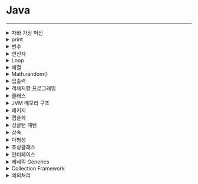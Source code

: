 # Java

---

<details>
<summary>자바 가상 머신</summary>
<div markdown="1">

# 자바 가상 머신(JVM, Java virtual machine)

자바 바이트코드를 실행할 수 있는 주체

자바 바이트코드는 플랫폼에 독립적이며 모든 JVM은 자바 가상 머신 규격에 정의된대로 자바 바이트코드를 실행

컴파일: .java → .class

- JRE?: 실행 시 필요한 것

-JDK?: Java Delevopment Kit, JRE + 개발에 필요한 것

-IDE: 통합 개발 환경

- **0718**

</div>
</details>


<details>
<summary>print</summary>
<div markdown="1">


# 출력

```java
System.out.printf("%d \n", 10); //정수 (10진수)
System.out.printf("%o \n", 10); //정수 (8진수)
System.out.printf("%x \n", 10); //정수 (16진수)
System.out.printf("%X \n", 10); //정수 (16진수)

System.out.printf("%4d\n", 10); // 4칸을 확보한 뒤 오른쪽부터 차지
System.out.printf("%-4d\n", 10); // 4칸을 확보한 뒤 왼쪽부터 차지
System.out.printf("%04d\n", 10); // 4칸을 확보한 뒤 오른쪽부터 차지, 빈칸 0을 채운다

System.out.printf("%f\n", 10.1); // 실수 출력
System.out.printf("%.2f\n", 10.1); // 실수 (소수점 둘째자리까지)
```

0719



## printf

```java
		for (int i = 8; i < 13; i++) {
			System.out.printf("%3d", i);
		}

		System.out.println();

		float f = 23.123f;
		System.out.printf("%10.2f", f);
		System.out.println();
```

**0721**

숫자 출력시 언더바 포함해도 똑같이 출력 - 자리수 표현

</div>
</details>

<details>
<summary>변수</summary>
<div markdown="1">


# 변수

- PascalCase : 주로 클래스 이름 작명
- camelCase: 변수명, 함수
- snake_case: Python, 상수→대문자_대문자
- kebab-case: 하이픈, HTML, CSS /turn

정수형 기본: int, 실수형 기본: double

## 형 변환(Type Casting)

- 자료형의 크기 비교

byte < short/char < int < long < float < double

long: 8byte, float: 4byte → 왜 float가 더 큼?: **자료형의 표현범위**가 float가 더 크다

- 데이터 형변환

묵시적: Implicit Casting

범위가 넓은 데이터 형에 좁은 데이터 형을 대입하는 것

ex) `byte b = 100; int i = b;`

명시적: Explicit Casting

범위가 좁은 데이터 형에 넓은 데이터 형을 대입하는 것

형 변환 연산자 사용 - `(타입) 값;`

ex) `int i = 100; byte b = i;` (X)

`byte b = (byte) i;` (O)


2100000000

-294967296 → 정수에 담을 수 없어서 오버플로우


</div>
</details>

<details>
<summary>연산자</summary>
<div markdown="1">


# 연산자

## 단항 연산자

비트 연산자

`~`: 2진수로 표현했을 때, 0은 1로, 1은 0으로 바꿈

전위형: `++i` 하고 연산

후위형: `i--` 연산 후 

정수와 정수의 연산 = 정수

정수와 실수의 연산 = 실수

## 산술 연산자

```java
System.out.println(a / (double) b); //1.6666666666666667
System.out.println((double) a / b); //1.6666666666666667
System.out.println((double) (a / b)); //1.0
```

- 논리 연산자

: 효율적인 연산 가능

`A && B` 

A가 거짓: B를 확인하지 않고 거짓으로 판단

- 삼항 연산자

조건식? 식1: 식2

참: 식1, 거짓: 식2

```java
int num = (int)(Math.random()*10)+1;
		
System.out.println("내가 뭐라고 했더라???");
System.out.println(num % 2 == 0 ? "짝" : "홀");
```

---

</div>
</details>

<details>
<summary>Loop</summary>
<div markdown="1">




# loop

## Break & continue

이중 for 문을 빠져나올 때 out으로 표시해줌

```java
package java06.practice;

public class BreakContinue {
	public static void main(String[] args) {
		out: for (int i = 0; i < 5; i++) {
			for (int j = 0; j < 5; j++) {
				if (i == 2 && j == 2)
					break out;
				System.out.println(i + "," + j);
			}
		}

		for (int i = 0; i < 5; i++) {
			for (int j = 0; j < 5; j++) {
				if (i == 2 && j == 2)
					break;
				System.out.println(i + "," + j);
			}
		}

	}
}
```

## do while

```java
do {
	반복 수행할 문장;
} while (조건식);
```

</div>
</details>

<details>
<summary>배열</summary>
<div markdown="1">


# 배열

참조형 data type (String)

JVM 메모리 영역

스택 - 힙

참조형: String, 배열 → heap에 주소 값을 갖고 있음, 주소 1을 stack에 저장하여 힙의 값을 참조함

`new`로 생성: stack에 생성됨

```java
String str1 = "서울"; //literal
String str2 = new String("서울"); //object 객체
String str3 = str2;
```

`==`로 비교할 때, `true` 나올 수도 있음

![Untitled](/img/0718java1.png)

### 배열의 생성과 초기화

## 배열의 생성과 초기화

`자료형[] 배열이름 = {값1, 값2, 값3, 값4}` 선언과 동시에 초기화

`배열이름 = new 자료형[] {값1, 값2, 값3, 값4}` 배열 생성 및 값 초기화

`배열이름 = new 자료형[길이];` 배열 생성 (자료형의 초기값으로 초기화)

- boolean: false
- char: ‘\u0000’ (공백문자)
- byte, short, int: 0
- long: 0L
- float: 0.0f
- double: 0.0
- 참조형 변수: null (아무것도 참조하지 않음)

타입 Date → dateArr, `Date[] dateArr;` 기본형 = null

기본자료형 제외하고 모두 null (참조형 변수)

`int[] tmp = new int[5];`

`arr = tmp` → 복사

```java
int[] points = new int[3];
points[1] = 'A'; //ASCII 65
```

배열 선언: `int[] points`

배열 생성: `new int[3];`

참조 값 할당: `points = new int[3];`

![C30A4B83-ADC5-4A24-93AF-F976D6AA8693.jpeg](/img/0718java2.jpeg)

## 2차원 배열

- 1차원 배열들의 배열: 모두 크기(길이)가 같을 필요 없음!

`new 배열유형[1차원 배열개수][1차원 배열의 크기]`

`new 배열유형[1차원 배열개수][];` 1차원 배열은 null

```java
int a = 10;
int[] arr = new int [4];

int [][] arr2 = new int[2][];
arr2[0] = new int[3];
arr2[1] = new int[3];
arr2[1][1] = 100;
```


![53B607C6-59D9-4BAC-B246-3A00293CFEF5.jpeg](/img/0718java3.jpeg)

### 2차원 배열 탐색

|  | 0 | 1 | 2 | 3 | 4 |
| --- | --- | --- | --- | --- | --- |
| 0 |  |  |  |  |  |
| 1 |  | r-1, c-1 | r-1, c | r-1, c+1 |  |
| 2 |  | r, c-1 | r, c | r, c+1 |  |
| 3 |  | r+1, c-1 | r+1, c | r+1, c+1 |  |
| 4 |  |  |  |  |  |
- 사방 탐색

```java
		int[] dr = { -1, 1, 0, 0 };
		int[] dc = { 0, 0, -1, 1 };
		for (int r = 0; r < 5; r++) {
			for (int c = 0; c < 5; c++) {
				int sum = arr[r][c];
				for (int d = 0; d < 4; d++) {
					int nr = r + dr[d];
					int nc = c + dr[d];
					// 경계처리
					if (nr >= 0 && nr < 5 && nc >=0 && nc <5) {
						sum += arr[nr][nc];
						}
					}
				}
			}
```

- 2차원 배열 출력

`System.out.println(Arrays.deepToString(arr));`

`ToString`: 배열의 참조값

</div>
</details>

<details>
<summary>Math.random()</summary>
<div markdown="1">

# Math.random()

```java
(int)Math.random());
```

0보다 크거나 같고 1보다 작은 실수 → int : 0

0 ≤ x < 1 : 0

0 ≤ 3*x < 3 : 0, 1, 2

1≤ 3*x+ 1 < 4 : 1, 2, 3

- a부터 b까지의 정수 중에서 임의의 난수

a ≤ x < b+1

0 ≤ x - a < b+1-a

0 ≤ (x - a) / (b+1-a) < 1

(x - a) / (b+1-a) = Math.random()

`(int) Math.random() * (b-a+1) + a`




</div>
</details>

<details>
<summary>입출력</summary>
<div markdown="1">

# 입출력

sc.next() - 공백, \n으로 구분

sc.nextLine() - 한 줄씩 입력

**0726**

## BufferedReader

```java
public class InputTest1 {
	public static void main(String[] args) {
		Scanner sc = new Scanner(System.in);
		BufferedReader br = new BufferedReader(new InputStreamReader(System.in)); // 
	}
}
```

InputStreamReader : Byte → char : 문자열로 입력 받아줌

## Scanner와 BufferedReader 비교

| Scanner | BufferedReader |
| --- | --- |
| 자동 형 변환 | 문자열 |
| 약간 느리다 | 상대적으로 빠르다 |

```java
BufferedReader in = new BufferedReader(new InputStreamReader(System.in));
String str = in.readLine();
StringTokenizer st = new StringTokenizer(str); // 공백 단위로 잘라줌
StringTokenizer st2 = new StringTokenizer(str, ","); // 원하는 delim 단위로 잘라줌
```

StringTokenizer: 공백을 단위로 잘라줌

## Scanner

```java
Scanner sc = new Scanner(System.in);
String str = sc.next(); // 공백을 기준으로 구분O
System.out.println(str);
String str2 = sc.nextLine(); // 한줄씩 구분
System.out.println(str2);
```

```java
sc.useDelimiter(",|\r\n");

while (sc.hasNext()) {
			System.out.println(sc.next());
}
```

## I/O와 Stream

I/O: 데이터의 입력과 출력

데이터는 한쪽에서 주고 한쪽에서 받는 구조

- 노드: 입력과 출력의 끝단
- 스트림: 두 노드를 연결하고 데이터를 전송할 수 있는 개념
- 스트림은 단방향으로만 통신이 가능, 하나의 스트림으로 입력과 출력을 같이 처리할 수 X

|  | byte | Char |
| --- | --- | --- |
| 입력 | InputStream | Reader |
| 출력 | OuputStream | Writer |

### 보조 스트림

Filter Stream, Processing Stream

다른 스트림에 부가적인 기능을 제공하는 스트림

ex. 문자 set 변환, Buffering, 기본 데이터 형의 전송, 객체 입출력

- InputStreamReader, OutputStreamWriter : byte 스트림을 char 스트림으로 변환
- BufferedInputStream, BufferedOutputStream, Buffered Reader, BufferedWriter : 버퍼링을 통한 속도 향상
- ObjectInputStream, ObjectOutputStream: 객체 전송

생성: 이전 스트림을 생성자의 파라미터에 연결 

---

### 객체 직렬화 (Serialization)
    
    객체를 저장하거나 네트워크로 전송하기 위해 연속적인 데이터로 변환하는 것
    
    반대의 경우는 역 직렬화
    

조건

Serializable 인터페이스를 구현할 것

클래스의 모든 멤버가 Serializable 인터페이스를 구현해야 함

직렬화에서 제외하려는 멤버는 translent 선언

- serialVersionUID
    
    클래스의 변경 여부를 파악하기 위한 유일 키
    
    직렬화할 때의 UID와 역 직렬화할 때의 UID가 다를 경우 예외 발생
    
    직렬화되는 객체에 UID 가 설정되지 않았을 경우 컴파일러가 자동 생성
    
    직렬화되는 객체에 대해서 serialVersionUID 설정 권장
    

---


</div>
</details>


<details>
<summary>객체지향 프로그래밍</summary>
<div markdown="1">

# 객체지향 프로그래밍


객체: 하나의 역할을 수행하는 ‘메소드와 변수(데이터)’의 묶음

## 특징

- Abstraction (추상화)
- Polymorphism (다형성)
- Inheritance (상속)
- Encapsulation (캡슐화)

</div>
</details>

<details>
<summary>클래스</summary>
<div markdown="1">


# 클래스

하나의 변수에 다양한 정보 묶기

Person class의 크기? → stack 영역이 아니라 heap 영역에 생성하고 주소를 저장

관련 있는 변수와 함수를 묶어서 만든 사용자정의 <자료형>

: 객체를 생성하는 틀

클래스를 통해 생성된 객체 = 인스턴스, 클래스≠인스턴스

## 구성

속성(Attribute) - 필드/멤버 변수

동작(behavior) - 메소드

생성자(Constructor): 인스턴스를 생성할 때 호출 메소드

```java
[접근제한자] [활용제한자] class 클래스명 {
		속성 정의 (필드)
		기능 정의 (메소드)
		생성자
}
```

접근제한자: public / default

활용제한자: final / abstract

## 변수

- **클래스 변수(class variable)**

클래스 영역에 선언 (static 키워드)

 `static int personCount;` (초기화가 자동 진행, 자료형의 기본값으로 초기화)

생성시기: 클래스가 메모리에 올라 갔을 때

소멸시기: 프로그램 종료시

객체 생성 무관, `(클래스 이름)._____`

모든 인스턴스가 공유

- **인스턴스 변수(instance variable)**

클래스 영역 선언

`int age; String name;` (초기화 자동 진행)

생성시기: 인스턴스가 생성되었을 때 (new)

소멸시기: G.C (garbage collection) 더 이상 변수를 참조하지 않을 때

인스턴스 별로 생성

- **지역 변수(local variable)**

클래스 영역 이외 (메서드, 생성자 … 등)

생성시기: 선언되었을 때

소멸시기: 중괄호를 벗어나면 소멸

사용하기 전 초기화 꼭 필요

외부 접근 X



```java
static int personCount;

System.out.println(Person.personCount);
System.out.println(p1.personCount); //올바른 접근x
```

## 메소드

- 객체가 할 수 있는 행동을 정의
- 어떤 작업을 수행하는 명령문의 집합에 이름을 붙여 놓은 것

```java
[접근제한자] [활용제한자] 반환값 메소드이름([매개변수들]) {
		행위 기술
}
```

접근제한자: public / protected / default / private

활용제한자: static / final / abstract / synchronized

- 메소드 호출

호출한 메소드가 선언되어 있는 클래스를 접근

클래스 객체.메소드 이름으로 호출

```java
Person p = new Person();
p.info();
```

- 매개변수(parameter): 메소드에서 사용하는 것
- 인자(Argument): 호출하는 쪽에서 전달하는 것



파라미터 전달 시 묵시적 형 변환o

파라미터보다 큰 변수를 인자로 할 수 없음

### 메소드 오버로딩

이름이 같고 매개변수가 다른 메소드를 여러 개 정의하는 것

중복 코드에 대한 효율적 관리 가능

파라미터의 개수 또는 순서, 타입이 달라야 할 것 (파라미터 이름만 다른 것은 X)

리턴 타입이 다른 것은 의미X

## 생성자

인스턴스가 생성될 때 최초 한 번 수행되는 함수

- new 키워드와 함께 호출
- 클래스를 생성할 때 반드시 하나의 생성자 호출 (생성자는 여러개 가능)
- 필드의 초기화, 객체 생성 시 실행되어야 할 작업 작성
- 클래스와 이름이 동일
- 반환 타입이 없다 (void 작성X)

### 종류

**기본(디폴트) 생성자**

클래스 내에 생성자가 하나도 정의되어 있지 않을 경우 JVM이 자동으로 제공

형태: 매개변수가 없는 형태, 클래스명() {}

**파라미터가 있는 생성자**

생성자의 목적이 필드 초기화 `String name = "Yang";`

생성자 호출 시 값을 넘겨주어야 함

해당 생성자를 작성하면 JVM이 기본 생성자를 추가하지 않음

```java
class Dog {
	String name;
	int age;

	Dog (String n, int a) {
		name = n;
		age = a;
	}
	//기본 생성자 추가x

Dog d1 = new Dog(); //기본 생성자 -> 실행 불가

```

생성자 오버로딩을 지원

## this

참조 변수로써 객체 자신을 가리킴

this를 이용하여 자신의 멤버 접근 가능

지역변수와 필드의 이름이 동일할 경우 필드임을 식별

**객체**에 대한 참조이므로 static 영역에서 this 사용 불가

- 활용

`this.멤버변수`

`this ( [인자값] );` : 생성자 호출

this 생성자 호출 시 제한 사항

- 생성자 내에서만 호출 가능
- 생성자 내에서 첫번째 구문에 위치해야 함
    
    ```java
    public EX2_Fruit() {
    		fruitNo = 1003;
    		this(1004, "낑깡"); // 첫번째 구문이여야 함!
    	}
    출처: https://choicode.tistory.com/24 [드럼치는 코린이의 개발 공간:티스토리]
    ```
    

```java
class Dog {
	String name;
	int age;
	Dog ( ) {
		this("초코"); 
	}
	Dog ( String name ) {
	}
```

`this("초코")` → `Dog (String name)` 호출

</div>
</details>

<details>
<summary>JVM 메모리 구조</summary>
<div markdown="1">


# JVM 메모리 구조

GC(Garbage Collection)가 메모리 관리

- GC

Heap 영역(class 영역 포함)에 생성된 메모리 관리 담당

더 이상 사용되지 않는 객체들을 점검하여 제거

자동적 실행 / CPU가 한가 or 메모리 부족

JVM에서 실행

힙 영역: new — 로 인스턴스 생성

스택 영역: 블럭 영역에 있는 지역변수도 포함



## static

1. 로딩 시점
    - static: 클래스 로딩시
    - non-static: 객체 생성시
2. 메모리 상의 차이
    - static: 클래스 당 하나의 메모리 공간만 할당
    - non-static: 인스턴스 당 메모리가 별도로 할당
3. 문법적 특징
    - static: 클래스 이름으로 접근
    - non-static: 객체 생성 후 접근
4. **static 영역에서는 non-static 영역을 직접 접근이 불가능**
5. **non-static 영역에서는 static 영역에 대한 접근이 가능**
    
    ```java
    public class Main {
    	String str = "문장"; //인스턴스 변수 -> new Main()이 만들어져야 사용 가능
    	public static void main(String[] args) {
    		System.out.println(str);
    	}
    
    public class Main {
    	static String str = "문장"; //이미 메모리에 올라가 있음
    
    	public void print() {
    		System.out.println(str);
    	}
    ```
    

</div>
</details>

<details>
<summary>패키지</summary>
<div markdown="1">


# 패키지

프로그램의 많은 클래스를 관리

클래스와 관련 있는 인터페이스들을 모아두기 위한 이름 공간

구분: . (folder.subfolder)


---

- 다른 패키지에 있는 클래스 사용: import 필요

ex. 입력 Scanner → `import java.util.Scanner;`

- 해당 패키지 안의 모든 class 포함 → `imoprt java.util.*;`
    
    패키지 안의 하위 패키지 포함x → `java.util.function` 포함X
    
- 다른 패키지 안의 같은 이름의 클래스 동시에 import X
    
    → main 내에서 풀패키지명을 작성하여 사용
    
- java.lang: 자동으로 포함

</div>
</details>

<details>
<summary>캡슐화</summary>
<div markdown="1">

# 캡슐화

객체의 속성과 행위를 하나로 묶고

실제 구현 내용 일부를 외부에 감추어 은닉

## **접근 제한자**

클래스, 멤버 변수, 멤버 메서드 등의 선언부에서 접근 허용 범위를 지정하는 역할의 키워드

- **public**: 모든 위치에서 접근 가능
- **protected**: 같은 패키지에서 접근 가능, 다른 패키지 접근 불가능
    
    단, 다른 패키지의 클래스와 상속관계가 있을 경우 접근 가능
    
- **(default)**: 같은 패키지에서만 접근 허용
- **private:** 자신 클래스에서만 접근 허용

그 외 제한자

- static: 클래스 레벨의 요소 설정
- final: 요소를 더 이상 수정할 수 없게 함
- abstract: 추상 메서드 및 추상 클래스 작성

클래스 사용 가능: public, default

내부클래스, 멤버변수, 메소드: public, protected, default, private

| 수식어 |  내부 | 동일 패키지 | (다른 패키지 내의) 하위 클래스 | 다른 클래스 |
| --- | --- | --- | --- | --- |
| private | O |  |  |  |
| (default) | O | O |  |  |
| protected | O | O | O |  |
| public | O | O | O | O |

## 접근자(getter) / 설정자(setter)

```java
public class Person {
	String name;
	private int age; // 나이는 0~100까지

	public void setAge(int age) {
		
		if (age >= 0 && age <= 100) {
			this.age = age;
		} else {
			// 에러처리
		}	
	}

	public int getAge() {
		return this.age;
	}

```

getter, setter 사용 → 안전하고 신뢰성 있는 코드

</div>
</details>

<details>
<summary>싱글턴 패턴</summary>
<div markdown="1">

# 싱글턴 패턴

생성자가 여러 차례 호출되더라도 실제로 생성되는 객체는 하나이고, 최초 생성 이후에 호출된 생성자는 최초의 생성자가 생성한 객체를 리턴

```java
public class Manager {
	private static Manager = manager = new Manager();
	
	private Manager() {}

	public static Manager getManager() {
		return manager;
	}
```

기본 생성자를 `private`으로 → 새로 생성X

`getManager()` 메서드는 인스턴스 생성과 상관없이 호출할 수 있어야 하기 때문에 반드시 **static**

**0721**

여러 클래스에서 동시에 공유할 때

ex. 게임 - score

cf. `static class` 차이: Singleton=한 번이라도 객체를 생성 → 인스턴스

---

ex) `Math.____` : 객체 생성 필요X

- static class는 static 변수, static 메소드만 O

```java

public class ScoreManager {

	private static ScoreManager scoreManager = new ScoreManager();
	int score;

	// Singleton = 생성자 private
	private ScoreManager() {
		// 이 class 내에서만 호출
	}

	public static ScoreManager getInstance() {
		// 왜 static으로?
		// getInstance() 메서드는 인스턴스 생성과 상관없이 호출할 수 있어야 하기 때문이다.
		return scoreManager;
	}

	public int getScore() {
		return this.score;
	}

	public void addScore() {
		this.score += 1;

	}

}

//////////////////////
public int getScore() {
		this.test = 1; // static 
		return this.score;
	}
// non static 메소드 static 변수 가능, 그러나 추천X
	
	public static int test() {
		this.score = 1;
	}
// static 메소드 내에서 non-static 변수 불가능
```

생성자 = static X

`getInstance` = static O, static 변수

`getScore, addScore` = static X

static한 메소드에서 non static한 변수를 쓸 수 x

| Singleton | static class |
| --- | --- |
| 인스턴스 | 클래스 |
| 생성자O | 생성자X |

</div>
</details>

<details>
<summary>상속</summary>
<div markdown="1">

# 상속

1. 확장성, 재사용성: 부모의 생성자와 초기화 블록은 상속x
2. 클래스 선언 시 extends 키워드를 명시: 자바는 다중 상속X
3. 관계
    - 부모(상위, Super) 클래스 : Person
    - 자식(하위, Sub) 클래스 : Student
4. 자식 클래스는 부모 클래스의 멤버변수, 메소드를 자신의 것처럼 사용할 수 있다
5. Object 클래스는 모든 클래스의 조상 클래스
    
    -별도의 extends 선언이 없는 클래스는 `extends Object`가 생략
    
6. super 키워드
    
    super를 통해 조상 클래스의 생성자 호출
    
    생성자 호출 순서: **부모 생성자 호출 → 자식(호출된 클래스) 생성자 호출**
    

```java
public class Person {
	String name;
	int age;

	public Person() {
		System.out.prinln("Person 기본 생성자");
	}

	public Person(String name, int age) {
		super();
		this.name = name;
		this.age = age;
}

public class Student extends Person {
	String major;

	public Student() {
		super(); // 부모의 기본생성자 호출
		System.out.println("Student 기본 생성자");
	}
}
```

자식 class의 생성자에 `super()` : 부모의 기본 생성자 호출

Person class → extends Object: super() 호출

- 부모의 기본생성자가 만들어지지 않았으면 오류 O **매개변수가 동일해야 함**

부모의 메서드도 super로 호출 가능

1. 오버라이딩 (재정의, overriding)
    
    `@override`-Annotation: 해당 메서드가 재작성되었음을 알려줌
    
    장점: 잘 override가 되었는지 알려줌 
    
    상위 클래스에 선언된 메서드를 자식 클래스에서 재정의하는 것
    
    **메서드의 이름, 반환형, 매개변수(타입, 개수, 순서)** 동일해야 한다.
    
    하위 클래스의 접근 제어자 범위가 상위 클래스보다 크거나 같아야 함
    
    : 부모가 public, 자식이 private (X)
    
    : 부모가 private, 자식이 public (O)
    
    조상보다 더 큰 예외를 던질 수 없음
    

부모의 속성이 private → 자식 class에서 접근할 수 없음: getter, setter를 통해 접근 

## Object 클래스

가장 최상위 클래스로 모든 클래스의 조상

Object의 멤버는 모든 클래스의 멤버

- `equals(), getClass(), hashCode(), notify(), notifyAll()`

---

- toString 메서드

객체를 문자열로 변경하는 메서드

- equals 메서드

두 객체가 같은지를 비교하는 메서드

String을 equals로 비교 → 객체 주소가 아니라 내용 비교로 override

비교하고 싶은 대상으로 메서드 override 가능

```java
@Override
	public boolean equals(Object obj) {
		// TODO Auto-generated method stub
		return super.equals(obj);
	}
```

## final

해당 선언이 최종 상태, 결코 수저오딜 수 없음

final 클래스 : 상속 금지

final 메소드 : overriding 금지

final 변수 : 더 이상 값을 바꿀 수 없음-상수화, 전부 대문자로



---

</div>
</details>

<details>
<summary>다형성</summary>
<div markdown="1">



**0725**

# 다형성 Polymorphism

Animal > Person > Student 

학생 객체 → 사람 관점 → 학생 관점 (O)

사람 객체 → 사람 관점 → 학생 관점 (X)

```java
Person s2 = new Student(); // 조상 클래스의 타입(Person)으로 자식 클래스 객체(Student)를 참조
//		s2.study(); // 오류남.. Person으로 보고 있음

Student st = new Person(); // 참조 불가능
```

상속 관계에 있을 때 조상 클래스의 타입으로 자식 클래스 객체를 참조할 수 있다.

## 활용

1. 다른 타입의 객체를 다루는 배열

```java
Person[] persons = new Person[3];
persons[0] = new Person();
persons[1] = new Student();
persons[2] = new Student();
```

1. 매개변수의 다형성

메서드가 호출되기 위해서는 메서드 이륵뫄 파라미터가 맞아야 함

ex. `public void println(Person p)`

조상을 파라미터로 처리한다면 객체의 타입에 따라 메서드를 만들 필요가 없다

API에서 파라미터를 `Object`로 받는다는 것은 모든 객체를 처리한다는 말

필요시 하위 클래스에서 오버라이딩 필요

### 다형성과 참조형 객체의 형 변환

- 메모리에 있는 것과 사용할 수 있는 것의 차이

`Person p = new Student("김", 20, "수학");`

new Student

Object - equals(), toString()

Person - name, eat()

Student - major, study()

`Person p` → `p.study()` 사용 불가

→ 메모리에 있더라도 **참조하는 변수의 타입**에 따라 접근할 수 있는 내용이 제한됨

```java
Person p2 = new Person();
Student st2 = (Student) p2;
st2.study();
```

무늬만 Student인 Person → 메모리의 객체는 study() 없음

`instanceof` 연산자: 실제 메모리에 있는 객체가 특정 클래스의 타입인지 boolean으로 리턴

### 참조 변수의 레벨에 따른 객체의 멤버 연결

```java

class SuperClass {
	String x = "super";

	public void method() {
		System.out.println("super class method");
	}

}

class SubClass extends SuperClass {
	String x = "sub";

	@Override
	public void method() {
		System.out.println("sub class method");
	}
}

public class MemberBindingTest {
	public static void main(String[] args) {
		SubClass subClass = new SubClass();
		System.out.println(subClass.x); //sub
		subClass.method(); //sub class method
		

		SuperClass superClass = subClass;
		System.out.println(superClass.x); // super
		superClass.method(); //sub class method

	}
}
```

상속 관계에서 객체의 멤버 변수가 중복될 때

- 참조 변수의 타입에 따라 연결이 달라짐

상속 관계에서 객체의 메서드가 중복될 때 (**메서드가 override**되었을 때)

- **무조건 자식 클래스의 메서드가 호출**됨 → virtual method invocation: 동적 바인딩
- 최대한 메모리에 생성된 실제 객체에 최적화된 메서드가 동작
    
    

</div>
</details>

<details>
<summary>추상클래스</summary>
<div markdown="1">


# 추상클래스

- 부모 클래스 중에서 일부를 구현하지 않은 것
- 추상 메소드 포함 → 추상 클래스
- 상속 받는 자식 클래스에서 (객체를 생성하려면) 반드시 abstract method를 구현해야 함
- 객체를 생성할 수 없음
- 부모클래스에서 해당 메소드를 구현할 필요가 없을 때 / 부모클래스로 객체를 생성할 필요가 없을 때
    
    

## 필요성

조상 클래스에 있는 메서드 중, 각 자손 클래스에서 override가 예정되어 있는 메서드를 구현하지 않고 정의만 함

## 정의

자손 클래스에서 반드시 재정의해서 사용되기 때문에 조상의 구현이 무의미한 메서드를 가진 클래스

메서드의 선언부만 남기고 구현부는 ;(세미콜론)으로 대체

구현부가 없으므로 `abstract` 키워드를 메서드 선언부에 추가

객체를 생성할 수 없는 클래스라는 의미로 클래스 선언부에 `abstract`를 추가

### 익명 클래스

추상 클래스로 객체를 생성하는 방법
Person 클래스는 추상 클래스

```java
// 익명 클래스 문법으로 1회 한정으로 구현하고 인스턴스를 만들 수 있게 해준다
		Person s2 = new Person() {
			@Override
			public void eat() {
				System.out.println("먹는다.");
			}
		};
```

abstract 클래스도 배열은 가능함 `Person[]`

## 특징

상속 전용 클래스

클래스에 구현부가 없는 메서드가 있으므로 객체를 생성할 수 없음

상위 클래스 타입으로 자식을 참조할 수는 있음

```java
Person p1 = new Person(); // 생성 불가
Person p2 = new Student(); // 참조 가능
```

조상 클래스에서 상속 받은 abstract 메서드를 재정의 하지 않은 경우, 클래스 내부에 abstract 메서드가 있으므로 자식 클래스는 abstract 클래스가 되어야 함

**→ abstract 메서드를 정의하거나, abstract 클래스가 됨**

## 장점

- 구현의 강제를 통해 프로그램의 안정성 향상

부모가 구현하고 싶은 내용이 없다고 해서 구현 자체를 빼버리면 동적 바인딩에 의해 자식의 오버라이딩된 함수가 실행되는 기회를 없앰

→ abstract 메서드를 만들어 놓으면 자식 클래스는 해당 클래스를 무조건 구현해야 하는 의무를 가짐


</div>
</details>

<details>
<summary>인터페이스</summary>
<div markdown="1">


# 인터페이스

클래스가 갖추어야 할 요건을 정의해놓은 것

..able 이라는 이름이 많이 붙음

장점: 구현한 인터페이스에 따라 어떤 기능이 있는지 유추 가능

대규모 프로젝트를 할 때 협업하기에 용이함

인터페이스는 상속에서 자유로움

완벽히 추상화된 객체: 모든 메서드가 abstract 형태

## 특징

1. interface 키워드를 이용하여 선언
2. 선언되는 변수는 모두 **상수**로 적용
3. 선언되는 메소드는 모두 **추상 메소드**로 적용
4. 인터페이스끼리 extends를 이용하여 상속 가능 (다중 상속가능, 구현부가 없음)
    
    ```java
    interface MyInterface2 {
    
    }
    
    interface MyInterface4 extends MyInterface2, MyInterface {
    	
    }
    ```
    
5. 객체 생성이 불가능 (추상클래스 동일한 특성)

6. 클래스가 인터페이스를 상속할 경우에는 extends 키워드가 아니라 `implements`(구현) 키워드를 이용

7. 인터페이스를 상속받는 하위클래스는 추상 메소드를 반드시 오버라이딩(재정의) 해야 한다
    
    (구현하지 않을 경우 abstract 클래스로 표시해야 함)
    
8. 인터페이스 다형성 적용

```java
IPerson p2 = new Student(); // 추상 클래스처럼 인터페이스를 참조 가능, 다형성 성질O
p2.method() // IPerson에 정의된 추상 메소드 -> Student에서 구현한 메소드가 호출됨
```

## 필요성

- 구현의 강제로 표준화 처리 (abstract 메서드 사용)
- 인터페이스를 통한 간접적인 클래스 사용으로 손쉬운 모듈 교체 지원
- 서로 상속의 관계가 없는 클래스들에게 인터페이스를 통한 관계 부여: 다형성 확장
- 모듈 간 독립적 프로그래밍 가능


---


</div>
</details>

<details>
<summary>제네릭 Generics</summary>
<div markdown="1">


**0727**

# 제네릭 Generics

다양한 타입의 객체를 다루는 메서드, 컬렉션 클래스에서 컴파일 시에 타입 체크

- 미리 사용할 타입을 명시 → 형 변환을 하지 않아도 됨
- 객체의 타입에 대한 안전성 향상 및 형 변환의 번거로움 감소

## 표현

클래스또는 인터페이스 선언 시 `<>`에 타입 파라미터 표시

타입 파라미터

- T : reference Type
- E : Element
- K : Key
- V : Value

## 객체 생성

변수 쪽과 생성 쪽의 타입은 반드시 같아야 함

```java
Class_Name<String> generic = new Class_Name<String>(); 
Class_Name<String> generic2 = new Class_Name<>(); // 생성 쪽에 쓰지 않으면 알아서 같은 타입으로
```

## Type parameter의 제한

필요에 따라 구체적인 타입 제한 필요

type parameter 선언 뒤 extends와 함께 상위 타입 명시

```java
class NumberBox <T extends Number> {
	public void addSomes (T... ts ) { // 가변인자, 매개변수가 몇 개 들어오는지 모를 때
		double d = 0;
		for (T t : ts ) {
			d += t .doubleValue
		}
	System.out.println("총 합은 : "+ d);
	}
}
```

인터페이스로 제한할 경우도 extends로 사용

클래스와 함께 인터페이스 제약 조건을 이용할 경우 `&`으로 연결

```java
class TypeRestric2<T extends Number & Cloneable & Comparable<String>>{}
```

## 와일드 카드

generic type에서 구체적인 타입 대신 사용, 제네릭의 실용성을 더해줌

1. `Generic type<?>` 타입에 제한이 없음
2. `Generic type<? extends T>` T 또는 T를 상속받은 타입들만 사용 가능
3. `Generic type<? super T>` T 또는 T의 조상 타입만 사용 가능

---


</div>
</details>

<details>
<summary>Collection Framework</summary>
<div markdown="1">


# Collection Framework

객체들을 한곳에 모아 놓고 편리하게 사용할 수 있는 환경 제공

정적 자료구조 (Static structure)

- 고정된 크기의 자료구조
- 배열

동적 자료구조(Dynamic structure)

- 요소의 개수에 따라 자료구조의 크기가 동적으로 증가하거나 감소
- 리스트, 스택, 큐

## **핵심 interface**

### List

- 순서가 있고, 중복을 허용 (배열과 유사)
- 구현 클래스: ArrayList, LinkedList

내부적으로 배열을 이용하여 데이터를 관리

배열과 다르게 크기가 유동적으로 변함 (동적 자료구조)

배열을 다루는 것과 유사하게 사용 가능

```java
public interface List<E> extends Collection<E>
```

Collection interface를 상속

### **배열과 ArrayLis**t

- 배열의 장점
    - 가장 기본적인 형태의 자료 구조, 간단하며 사용이 쉬움
    - 접근 속도가 빠름
- 배열의 단점
    - 크기를 변경할 수 없어 추가 데이터를 위해 새로운 배열을 만들고 복사 해야 함
    - 비순차적 데이터의 추가, 삭제에 많은 시간이 걸림

→ ArrayList도 배열을 사용하여, 배열의 장/단점을 그대로 가져감

### Set

특징: 순서가 없고, 중복을 허용하지 않음 // 인덱스가 없음

장점: 빠른 속도, 효율적인 중복 데이터 제거 수단

단점: 단순 집합의 개념으로 정렬하려면 별도의 처리가 필요하다.

구현 클래스: HashSet, TreeSet

### Map

특징: Key(키)와 Value(값)를 하나의 Entry로 묶어서 데이터 관리, 순서는 없으며 키에 대한 중복X

장점: 빠른 속도

구현 클래스: HashMap, TreeMap

## 정렬

요소를 특정 기준에 대한 내림차순 또는 오름차순으로 배치하는 것

순서를 가지는 Collection들만 정렬 가능

- List 계열
- Set에서는 SortedSet의 자식 객체
- map에서는 SortedMap의 자식 객체(Key 기준)

Collections의 sort()를 이용한 정렬

- `sort(List<T> list)`
- 객체가 Comparable을 구현하고 있는 경우 내장 알고리즘을 통해 정렬

### Comparable / Comparator

**Comparable Interface**

```java
public interface Comparable<T> {
	public int compareTo(T o);
}
```


Comparator의 활용

- 객체가 Comparable을 구현하고 있지 않거나 사용자 정의 알고리즘을 정렬하려는 경우

`sort(List<T> list, Comparator<? Super T> c)`

---

</div>
</details>

<details>
<summary>예외처리</summary>
<div markdown="1">


# 예외처리

- 에러와 예외

어떤 원인에 의해 오동작하거나 비정상적으로 종료되는 경우

**Error**

메모리 부족, stack overflow와 같이 일단 발생하면 복구할 수 없는 상황

프로그램의 비정상적 종료를 막을 수 없음 → 디버깅 필요

**Exception**

읽으려는 파일이 없거나, 네트워크 연결이 안 되는 등 수습될 수 있는 비교적 상태가 약한 것들

프로그램 코드에 의해 수습가능

**예외처리란?**

- 예외 발생 시 프로그램의 비정상 종료를 막고 정상적인 실행 상태를 유지하는 것
- 예외의 감지 및 예외 발생 시 동작할 코드 작성 필요

## 예외 클래스의 계층

- Checked exception
    
    예외에 대한 대처 코드가 없으면 컴파일이 진행되지 않음
    
- Unchecked exception (RuntimeException의 하위 클래스)
    
    예외에 대한 대처 코드가 없더라도 컴파일은 진행됨
    

## 예외 처리 키워드

### try-catch

```java
try {
// 예외가 발생할 수 있는 코드 
} catch (Exception e) {
// 예외가 발생했을 때 처리할 코드
}
```
    

## try ~ catch 문에서의 흐름

1. try 블록에서 예외가 발생
2. JVM이 해당 Exception 클래스의 객체 생성 후 던짐(throw): `throw new XXException()`
3. 던져진 exception을 처리할 수 있는 catch 블록에서 받은 후 처리 (적당한 catch 블록을 만나지 못하면 예외처리는 실패)
4. 정상적으로 처리되면 try-catch 블록을 벗어나 다음 문장 진행

- try 블록에서 어떤 예외도 발생하지 않는 경우: catch문을 거치지 않고 블록의 다음 흐름 문장 실행

## 다중 exception handling

try 블록에서 여러 종류의 예외가 발생한 경우

하나의 try 블록에 여러 개의 catch 블록 추가 가능 (예외 종류 별로)

**유의사항**

- JVM이 던진 예외는 catch 문장을 찾을 때는 다형성이 적용
    - Exception > XXException 상속 관계
    - 상속 타입의 예외가 먼저 선언되는 경우 뒤에 등장하는 catch 블록은 동작x
    - 상속 관계가 없는 경우는 무관
    - 상속 관계에서는 작은 범위(자식)에서 큰 범위(조상)순으로 정의

Exception은 모든 예외 class의 조상 → Exception이 다 처리할 수 있음

```java
try {
			System.out.println(nums[2]);
		} catch (ArrayIndexOutOfBoundsException e) {
			e.printStackTrace();
		} catch (ArithmeticException e) {
			e.printStackTrace();
		} catch (Exception e) {
			e.printStackTrace();
		}
		
		// Array~~와 arithmetic~~은 상속 관계가 아니라 상관X
		// Exception은 가장 마지막에 정의 (모든 Exception의 조상)
```

## try ~ catch ~finally 구문

finally는 예외 발생 여부와 상관 없이 **언제나** 실행

중간에 return을 만나는 경우도 finally 블록을 먼저 수행 후 return 실행

finally : 주로 자원을 반납/반환할 때 사용, 항상 실행되어야 하는 기능

try-catch 블록 밖에다가 써도 되지만, try 구문 안에 return이 있으면 실행되지 않을 수 있고 통일성이 없어 보임

## throw 키워드를 통한 처리 위임

method에서 처리해야 할 하나 이상의 예외를 호출한 곳으로 전달 (처리 위임)

예외가 없어지는 것이 아니라 단순히 전달됨

예외를 전달받은 메서드는 다시 예외 처리의 책임 발생

---

Checked Exception - 반드시 `try ~ catch` 또는 `throws` 필요, 필요한 곳에서 try~catch 처리

UnChecked Exception - `throws`하지 않아도 전달 O, 결국은 try~catch로 처리해야 함 → 실수 가능성 높음

### 메서드 재정의와 throws

메서드 재정의시 조상 클래스가 던지는 예외보다 부모 예외를 던질 수 없다.

## 로그 분석과 예외의 추적

Throwable의 printStackTrace: 메서드 호출 스택 정보 조회 가능: 최초 호출 메서드에서부터 예외 발생 메서드까지의 스택 정보 출력

### 꼭 확인해야할 정보

예외 종류

예외 원인: 예외 객체의 메세지

디버깅 출발점: 어디서 발생?

직접 작성한 코드를 디버깅 대상으로 삼을 것

참조하는 라이브러리는 과감히 건너 뛰기

## 사용자 정의 예외

API에 정의된 exception을 제외하고 필요에 따라 사용자 정의 예외 클래스 작성

대부분 Exception 또는 RuntimeExcepton 클래스를 상속받아 작성

- checked Exception 활용: 명시적 예외 처리 또는 throw 필요
    
    (코드는 복잡하지만 오류 발생 가능성 down)
    
- runtime Exception 활용: 묵시적 예외 처리 가능
    
    (코드는 간결하지만 예외 처리, 누락 가능성 발생)
    

장점

- 객체의 활용: 필요한 추가 정보, 기능 활용
- 코드의 재사용: 동일한 상황에서 예외 객체 재사용 가능
- throws 메커니즘의 이용: 중간 호출 단계에서 return 불필요
